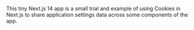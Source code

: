 This tiny Next.js 14 app is a small trial and example of using Cookies in Next.js to share application settings data across some components of the app.
